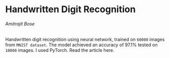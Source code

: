 # Handwritten Digit Recognition
###### Amitrajit Bose

Handwritten digit recognition using neural network, trained on `60000` images from `MNIST dataset`.
The model achieved an accuracy of 97.1% tested on `10000` images. I used PyTorch.
Read the article here.
